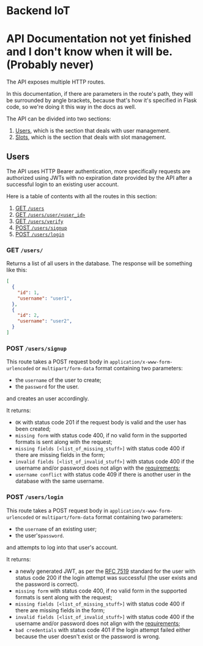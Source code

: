 # Backend IoT

# API Documentation not yet finished and I don't know when it will be. (Probably never)

The API exposes multiple HTTP routes.

In this documentation, if there are parameters in the route's path, they will be surrounded by angle brackets, because
that's how it's specified in Flask code, so we're doing it this way in the docs as well.

The API can be divided into two sections:

1. [Users](#users), which is the section that deals with user management.
2. [Slots](#slots), which is the section that deals with slot management.


## Users

The API uses HTTP Bearer authentication, more specifically requests are authorized using JWTs with no expiration date
provided by the API after a successful login to an existing user account.

Here is a table of contents with all the routes in this section:


1. [GET `/users`](#get-users)
2. [GET `/users/user/<user_id>`](#get-usersuseruser_id)
3. [GET `/users/verify`](#get-usersverify)
4. [POST `/users/signup`](#post-userssignup)
5. [POST `/users/login`](#post-userslogin)



### GET `/users/`

Returns a list of all users in the database.
The response will be something like this:

~~~json
[
  {
    "id": 1,
    "username": "user1",
  },
  {
    "id": 2,
    "username": "user2",
  }
]
~~~

### POST `/users/signup`

This route takes a POST request body in `application/x-www-form-urlencoded`
or `multipart/form-data` format containing two parameters:

* the `username` of the user to create;
* the `password` for the user.

and creates an user accordingly.

It returns:

* `OK` with status code 201 if the request body is valid and the user has been created;
* `missing form` with status code 400, if no valid form in the supported formats is sent along with the request;
* `missing fields [<list_of_missing_stuff>]` with status code 400 if there are missing fields in the form;
* `invalid fields [<list_of_invalid_stuff>]` with status code 400 if the username and/or password does not align with
  the [requirements](#username-and-password-requirements);
* `username conflict` with status code 409 if there is another user in the database with the same username.

### POST `/users/login`

This route takes a POST request body in `application/x-www-form-urlencoded`
or `multipart/form-data` format containing two parameters:

* the `username` of an existing user;
* the user's`password`.

and attempts to log into that user's account.

It returns:

* a newly generated JWT, as per the [RFC 7519](https://tools.ietf.org/html/rfc7519)
  standard for the user with status code 200 if the login attempt was successful
  (the user exists and the password is correct).
* `missing form` with status code 400, if no valid form in the supported formats is sent along with the request;
* `missing fields [<list_of_missing_stuff>]` with status code 400 if there are missing fields in the form;
* `invalid fields [<list_of_invalid_stuff>]` with status code 400 if the username and/or password does not align with
  the [requirements](#username-and-password-requirements);
* `bad credentials` with status code 401 if the login attempt failed either because the user doesn't exist or the password is wrong.